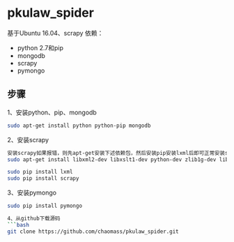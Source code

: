 # pkulaw_spider
基于Ubuntu 16.04、scrapy
依赖：
+ python 2.7和pip
+ mongodb
+ scrapy 
+ pymongo

步骤
--------
1、安装python、pip、mongodb

```bash
sudo apt-get install python python-pip mongodb
```
2、安装scrapy

```bash
安装scrapy如果报错，则先apt-get安装下述依赖包，然后安装pip安装lxml后即可正常安装scrapy
sudo apt-get install libxml2-dev libxslt1-dev python-dev zlib1g-dev libevent-dev python-openssl

sudo pip install lxml
sudo pip install scrapy
```
3、安装pymongo

```bash
sudo pip install pymongo

4、从github下载源码
```bash
git clone https://github.com/chaomass/pkulaw_spider.git
